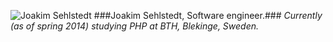 ![Joakim Sehlstedt](http://www.student.bth.se/~nise14/phpmvc/kmom01/Anax-MVC/webroot/img/me/me_small.jpg)
###Joakim Sehlstedt, Software engineer.###
*Currently (as of spring 2014) studying PHP at BTH, Blekinge, Sweden.*
